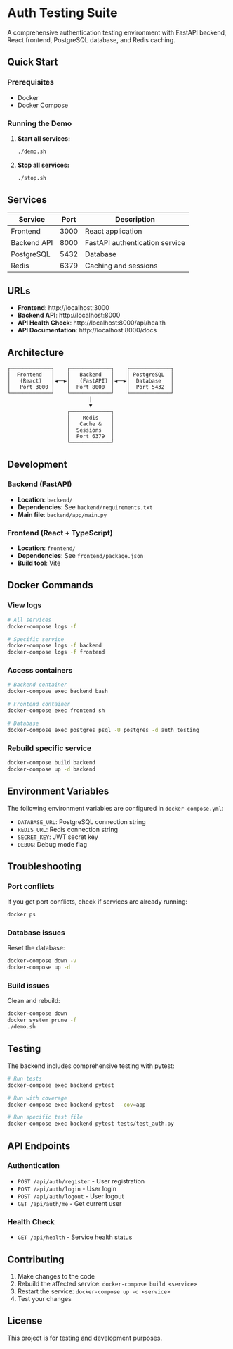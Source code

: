 # Auth Testing Suite

A comprehensive authentication testing environment with FastAPI backend, React frontend, PostgreSQL database, and Redis caching.

## Quick Start

### Prerequisites

- Docker
- Docker Compose

### Running the Demo

1. **Start all services:**
   ```bash
   ./demo.sh
   ```

2. **Stop all services:**
   ```bash
   ./stop.sh
   ```

## Services

| Service | Port | Description |
|---------|------|-------------|
| Frontend | 3000 | React application |
| Backend API | 8000 | FastAPI authentication service |
| PostgreSQL | 5432 | Database |
| Redis | 6379 | Caching and sessions |

## URLs

- **Frontend**: http://localhost:3000
- **Backend API**: http://localhost:8000
- **API Health Check**: http://localhost:8000/api/health
- **API Documentation**: http://localhost:8000/docs

## Architecture

```
┌─────────────┐    ┌─────────────┐    ┌─────────────┐
│  Frontend   │    │   Backend   │    │ PostgreSQL  │
│   (React)   │◄──►│   (FastAPI) │◄──►│  Database   │
│   Port 3000 │    │  Port 8000  │    │  Port 5432  │
└─────────────┘    └─────────────┘    └─────────────┘
                          │
                          ▼
                   ┌─────────────┐
                   │    Redis    │
                   │   Cache &   │
                   │  Sessions   │
                   │  Port 6379  │
                   └─────────────┘
```

## Development

### Backend (FastAPI)

- **Location**: `backend/`
- **Dependencies**: See `backend/requirements.txt`
- **Main file**: `backend/app/main.py`

### Frontend (React + TypeScript)

- **Location**: `frontend/`
- **Dependencies**: See `frontend/package.json`
- **Build tool**: Vite

## Docker Commands

### View logs
```bash
# All services
docker-compose logs -f

# Specific service
docker-compose logs -f backend
docker-compose logs -f frontend
```

### Access containers
```bash
# Backend container
docker-compose exec backend bash

# Frontend container
docker-compose exec frontend sh

# Database
docker-compose exec postgres psql -U postgres -d auth_testing
```

### Rebuild specific service
```bash
docker-compose build backend
docker-compose up -d backend
```

## Environment Variables

The following environment variables are configured in `docker-compose.yml`:

- `DATABASE_URL`: PostgreSQL connection string
- `REDIS_URL`: Redis connection string
- `SECRET_KEY`: JWT secret key
- `DEBUG`: Debug mode flag

## Troubleshooting

### Port conflicts
If you get port conflicts, check if services are already running:
```bash
docker ps
```

### Database issues
Reset the database:
```bash
docker-compose down -v
docker-compose up -d
```

### Build issues
Clean and rebuild:
```bash
docker-compose down
docker system prune -f
./demo.sh
```

## Testing

The backend includes comprehensive testing with pytest:

```bash
# Run tests
docker-compose exec backend pytest

# Run with coverage
docker-compose exec backend pytest --cov=app

# Run specific test file
docker-compose exec backend pytest tests/test_auth.py
```

## API Endpoints

### Authentication
- `POST /api/auth/register` - User registration
- `POST /api/auth/login` - User login
- `POST /api/auth/logout` - User logout
- `GET /api/auth/me` - Get current user

### Health Check
- `GET /api/health` - Service health status

## Contributing

1. Make changes to the code
2. Rebuild the affected service: `docker-compose build <service>`
3. Restart the service: `docker-compose up -d <service>`
4. Test your changes

## License

This project is for testing and development purposes. 